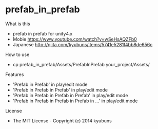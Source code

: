 prefab_in_prefab
================

What is this
* prefab in prefab for unity4.x
* Mobie https://www.youtube.com/watch?v=wSeHsAQZFb0
* Japanese http://qiita.com/kyubuns/items/5741e5281f4bb8de656c

How to use
* cp prefab_in_prefab/Assets/PrefabInPrefab your_project/Assets/

Features
* 'Prefab in Prefab' in play/edit mode
* 'Prefab in Prefab in Prefab' in play/edit mode
* 'Prefab in Prefab in Prefab in Prefab' in play/edit mode
* 'Prefab in Prefab in Prefab in Prefab in ...' in play/edit mode

License
* The MIT License - Copyright (c) 2014 kyubuns
